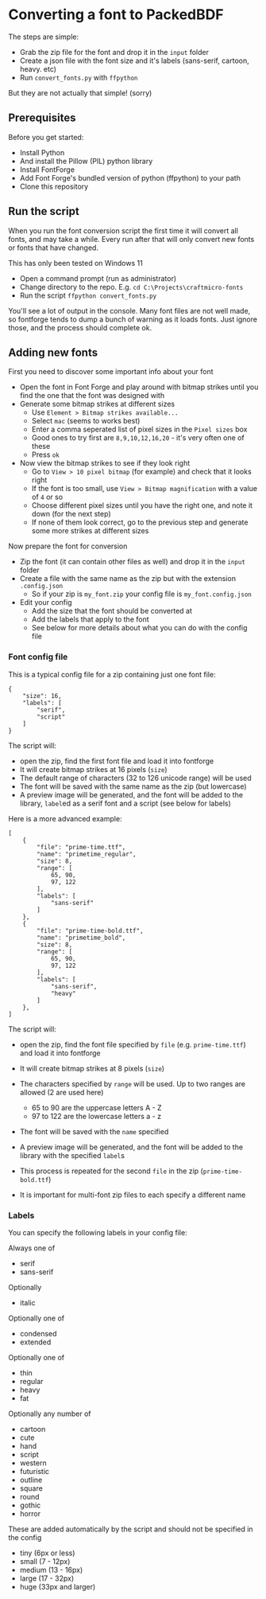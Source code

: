 # Converting a font to PackedBDF

The steps are simple:
- Grab the zip file for the font and drop it in the `input` folder
- Create a json file with the font size and it's labels (sans-serif, cartoon, heavy. etc)
- Run `convert_fonts.py` with `ffpython`

But they are not actually that simple! (sorry)

## Prerequisites

Before you get started:

- Install Python
- And install the Pillow (PIL) python library
- Install FontForge
- Add Font Forge's bundled version of python (ffpython) to your path
- Clone this repository

## Run the script

When you run the font conversion script the first time it will convert all fonts, and may take a while. Every run after that will only convert new fonts or fonts that have changed.

This has only been tested on Windows 11

- Open a command prompt (run as administrator)
- Change directory to the repo. E.g. `cd C:\Projects\craftmicro-fonts`
- Run the script `ffpython convert_fonts.py`

You'll see a lot of output in the console. Many font files are not well made, so fontforge tends to dump a bunch of warning as it loads fonts. Just ignore those, and the process should complete ok.

## Adding new fonts

First you need to discover some important info about your font

- Open the font in Font Forge and play around with bitmap strikes until you find the one that the font was designed with
- Generate some bitmap strikes at different sizes
    - Use `Element > Bitmap strikes available...`
    - Select `mac` (seems to works best)
    - Enter a comma seperated list of pixel sizes in the `Pixel sizes` box
    - Good ones to try first are `8,9,10,12,16,20` - it's very often one of these
    - Press `ok`
- Now view the bitmap strikes to see if they look right
    - Go to `View > 10 pixel bitmap` (for example) and check that it looks right
    - If the font is too small, use `View > Bitmap magnification` with a value of `4` or so
    - Choose different pixel sizes until you have the right one, and note it down (for the next step)
    - If none of them look correct, go to the previous step and generate some more strikes at different sizes

Now prepare the font for conversion

- Zip the font (it can contain other files as well) and drop it in the `input` folder
- Create a file with the same name as the zip but with the extension `.config.json`
    - So if your zip is `my_font.zip` your config file is `my_font.config.json`
- Edit your config
    - Add the size that the font should be converted at
    - Add the labels that apply to the font
    - See below for more details about what you can do with the config file

### Font config file

This is a typical config file for a zip containing just one font file:

```
{
    "size": 16,
    "labels": [
        "serif",
        "script"
    ]
}
```

The script will:
- open the zip, find the first font file and load it into fontforge
- It will create bitmap strikes at 16 pixels (`size`)
- The default range of characters (32 to 126 unicode range) will be used
- The font will be saved with the same name as the zip (but lowercase)
- A preview image will be generated, and the font will be added to the library, `label`ed as a serif font and a script (see below for labels)

Here is a more advanced example:

```
[
    {
        "file": "prime-time.ttf",
        "name": "primetime_regular",
        "size": 8,
        "range": [
            65, 90,
            97, 122
        ],
        "labels": [
            "sans-serif"
        ]
    },
    {
        "file": "prime-time-bold.ttf",
        "name": "primetime_bold",
        "size": 8,
        "range": [
            65, 90,
            97, 122
        ],
        "labels": [
            "sans-serif",
            "heavy"
        ]
    },
]
```

The script will:

- open the zip, find the font file specified by `file` (e.g. `prime-time.ttf`) and load it into fontforge
- It will create bitmap strikes at 8 pixels (`size`)
- The characters specified by `range` will be used. Up to two ranges are allowed (2 are used here)
    - 65 to 90 are the uppercase letters A - Z
    - 97 to 122 are the lowercase letters a - z
- The font will be saved with the `name` specified
- A preview image will be generated, and the font will be added to the library with the specified `label`s

- This process is repeated for the second `file` in the zip (`prime-time-bold.ttf`)
- It is important for multi-font zip files to each specify a different name

### Labels

You can specify the following labels in your config file:

Always one of

- serif
- sans-serif

Optionally

- italic

Optionally one of

- condensed
- extended

Optionally one of

- thin
- regular
- heavy
- fat

Optionally any number of

- cartoon
- cute
- hand
- script
- western
- futuristic
- outline
- square
- round
- gothic
- horror

These are added automatically by the script and should not be specified in the config

- tiny (6px or less)
- small (7 - 12px)
- medium (13 - 16px)
- large (17 - 32px)
- huge (33px and larger)
